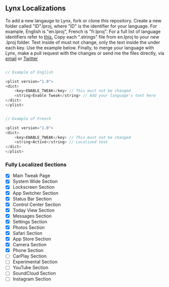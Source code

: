 ## Lynx Localizations

To add a new langauge to Lynx, fork or clone this repository. Create a new folder called "ID".lproj, where "ID" is the identifier for your language. For example, English is "en.lproj", French is "fr.lproj". For a full list of language identifiers refer to [this.](https://www.ibabbleon.com/iOS-Language-Codes-ISO-639.html) Copy each ".strings" file from en.lproj to your new .lproj folder. Text inside of <key></key> must not change, only the text inside the <string></string> under each key. Use the example below. Finally, to merge your language with Lynx, make a pull request with the changes or send me the files directly, via [email](mailto:mtac@mtac.app) or [Twitter](https://twitter.com/mtac8)

```objective-c

// Example of English

<plist version="1.0">
<dict>
    <key>ENABLE_TWEAK</key> // This must not be changed
    <string>Enable Tweak</string> // Add your language's text here
</dict>
</plist>
```

```objective-c

// Example of French

<plist version="1.0">
<dict>
    <key>ENABLE_TWEAK</key> // This must not be changed
    <string>Activé</string> // Localized text
</dict>
</plist>
```

### Fully Localized Sections

- [x] Main Tweak Page
- [x] System Wide Section
- [x] Lockscreen Section
- [x] App Switcher Section
- [x] Status Bar Section
- [x] Control Center Section
- [x] Today View Section
- [x] Messages Section
- [x] Settings Section
- [x] Photos Section
- [x] Safari Section
- [x] App Store Section
- [x] Camera Section
- [x] Phone Section
- [ ] CarPlay Section
- [ ] Experimental Section
- [ ] YouTube Section
- [ ] SoundCloud Section
- [ ] Instagram Section
